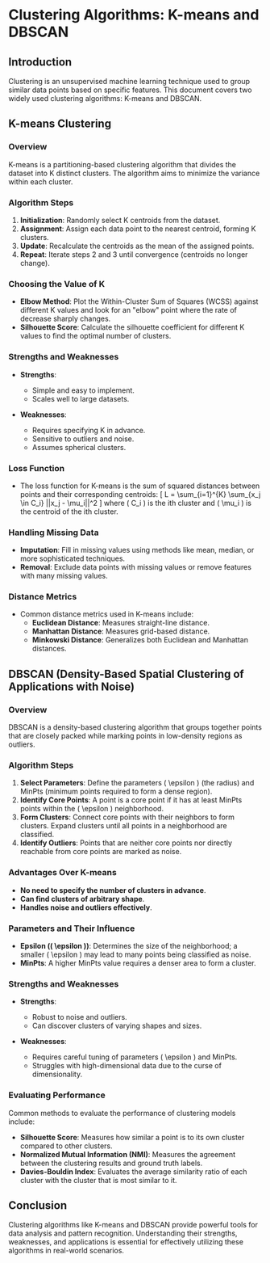 # Clustering Algorithms: K-means and DBSCAN

## Introduction
Clustering is an unsupervised machine learning technique used to group similar data points based on specific features. This document covers two widely used clustering algorithms: K-means and DBSCAN.

## K-means Clustering

### Overview
K-means is a partitioning-based clustering algorithm that divides the dataset into K distinct clusters. The algorithm aims to minimize the variance within each cluster.

### Algorithm Steps
1. **Initialization**: Randomly select K centroids from the dataset.
2. **Assignment**: Assign each data point to the nearest centroid, forming K clusters.
3. **Update**: Recalculate the centroids as the mean of the assigned points.
4. **Repeat**: Iterate steps 2 and 3 until convergence (centroids no longer change).

### Choosing the Value of K
- **Elbow Method**: Plot the Within-Cluster Sum of Squares (WCSS) against different K values and look for an "elbow" point where the rate of decrease sharply changes.
- **Silhouette Score**: Calculate the silhouette coefficient for different K values to find the optimal number of clusters.

### Strengths and Weaknesses
- **Strengths**:
  - Simple and easy to implement.
  - Scales well to large datasets.
  
- **Weaknesses**:
  - Requires specifying K in advance.
  - Sensitive to outliers and noise.
  - Assumes spherical clusters.

### Loss Function
- The loss function for K-means is the sum of squared distances between points and their corresponding centroids:
  \[
  L = \sum_{i=1}^{K} \sum_{x_j \in C_i} ||x_j - \mu_i||^2
  \]
  where \( C_i \) is the ith cluster and \( \mu_i \) is the centroid of the ith cluster.

### Handling Missing Data
- **Imputation**: Fill in missing values using methods like mean, median, or more sophisticated techniques.
- **Removal**: Exclude data points with missing values or remove features with many missing values.

### Distance Metrics
- Common distance metrics used in K-means include:
  - **Euclidean Distance**: Measures straight-line distance.
  - **Manhattan Distance**: Measures grid-based distance.
  - **Minkowski Distance**: Generalizes both Euclidean and Manhattan distances.

## DBSCAN (Density-Based Spatial Clustering of Applications with Noise)

### Overview
DBSCAN is a density-based clustering algorithm that groups together points that are closely packed while marking points in low-density regions as outliers.

### Algorithm Steps
1. **Select Parameters**: Define the parameters \( \epsilon \) (the radius) and MinPts (minimum points required to form a dense region).
2. **Identify Core Points**: A point is a core point if it has at least MinPts points within the \( \epsilon \) neighborhood.
3. **Form Clusters**: Connect core points with their neighbors to form clusters. Expand clusters until all points in a neighborhood are classified.
4. **Identify Outliers**: Points that are neither core points nor directly reachable from core points are marked as noise.

### Advantages Over K-means
- **No need to specify the number of clusters in advance**.
- **Can find clusters of arbitrary shape**.
- **Handles noise and outliers effectively**.

### Parameters and Their Influence
- **Epsilon (\( \epsilon \))**: Determines the size of the neighborhood; a smaller \( \epsilon \) may lead to many points being classified as noise.
- **MinPts**: A higher MinPts value requires a denser area to form a cluster.

### Strengths and Weaknesses
- **Strengths**:
  - Robust to noise and outliers.
  - Can discover clusters of varying shapes and sizes.
  
- **Weaknesses**:
  - Requires careful tuning of parameters \( \epsilon \) and MinPts.
  - Struggles with high-dimensional data due to the curse of dimensionality.

### Evaluating Performance
Common methods to evaluate the performance of clustering models include:
- **Silhouette Score**: Measures how similar a point is to its own cluster compared to other clusters.
- **Normalized Mutual Information (NMI)**: Measures the agreement between the clustering results and ground truth labels.
- **Davies-Bouldin Index**: Evaluates the average similarity ratio of each cluster with the cluster that is most similar to it.

## Conclusion
Clustering algorithms like K-means and DBSCAN provide powerful tools for data analysis and pattern recognition. Understanding their strengths, weaknesses, and applications is essential for effectively utilizing these algorithms in real-world scenarios.
